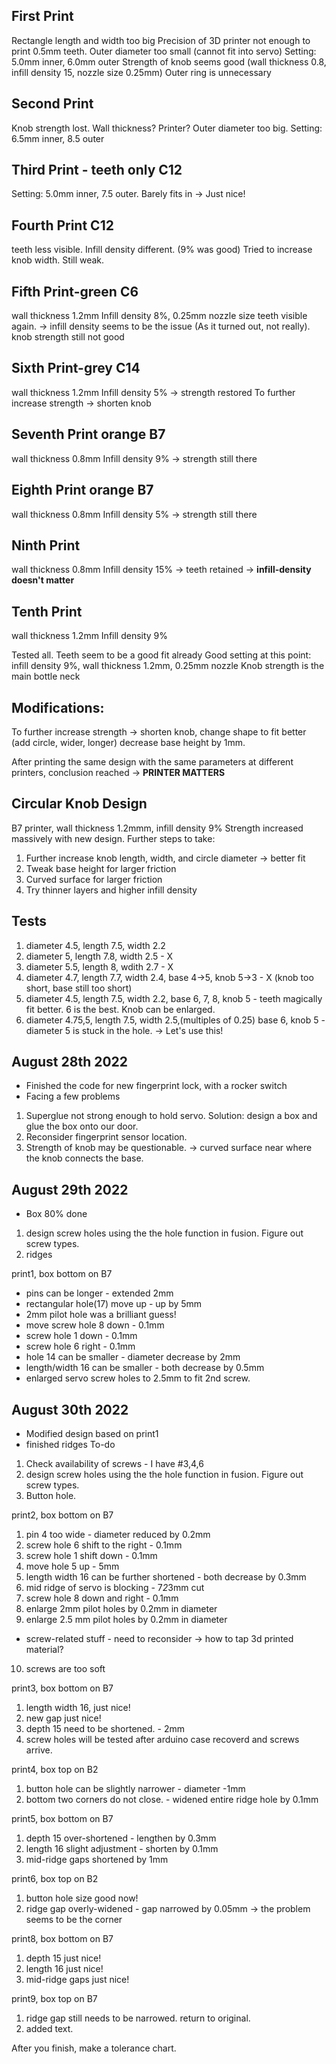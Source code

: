 ## First Print
Rectangle length and width too big
Precision of 3D printer not enough to print 0.5mm teeth. Outer diameter too small (cannot fit into servo) Setting: 5.0mm inner, 6.0mm outer
Strength of knob seems good (wall thickness 0.8, infill density 15, nozzle size 0.25mm)
Outer ring is unnecessary

## Second Print
Knob strength lost. Wall thickness? Printer?
Outer diameter too big. Setting: 6.5mm inner, 8.5 outer

## Third Print - teeth only C12
Setting: 5.0mm inner, 7.5 outer. Barely fits in -> Just nice!

## Fourth Print C12
teeth less visible. Infill density different. (9% was good)
Tried to increase knob width. Still weak.

## Fifth Print-green C6
wall thickness 1.2mm Infill density 8%, 0.25mm nozzle size
teeth visible again. -> infill density seems to be the issue (As it turned out, not really).
knob strength still not good 

## Sixth Print-grey C14
wall thickness 1.2mm Infill density 5% -> strength restored
To further increase strength -> shorten knob

## Seventh Print orange B7
wall thickness 0.8mm Infill density 9% -> strength still there

## Eighth Print orange B7
wall thickness 0.8mm Infill density 5% -> strength still there

## Ninth Print
wall thickness 0.8mm Infill density 15% -> teeth retained -> **infill-density doesn't matter**

## Tenth Print
wall thickness 1.2mm Infill density 9% 

Tested all. Teeth seem to be a good fit already
Good setting at this point: infill density 9%, wall thickness 1.2mm, 0.25mm nozzle
Knob strength is the main bottle neck

## Modifications:
To further increase strength -> shorten knob, change shape to fit better (add circle, wider, longer)
decrease base height by 1mm.

After printing the same design with the same parameters at different printers, conclusion reached -> **PRINTER MATTERS**

## Circular Knob Design
B7 printer, wall thickness 1.2mmm, infill density 9% 
Strength increased massively with new design. 
Further steps to take: 
1. Further increase knob length, width, and circle diameter -> better fit
2. Tweak base height for larger friction
3. Curved surface for larger friction
4. Try thinner layers and higher infill density

## Tests
1. diameter 4.5, length 7.5, width 2.2
2. diameter 5, length 7.8, width 2.5 - X
3. diameter 5.5, length 8, wdith 2.7 - X	
4. diameter 4.7, length 7.7, width 2.4, base 4->5, knob 5->3 - X (knob too short, base still too short)
5. diameter 4.5, length 7.5, width 2.2, base 6, 7, 8, knob 5 - teeth magically fit better. 6 is the best. Knob can be enlarged.
6. diameter 4.75,5, length 7.5, width 2.5,(multiples of 0.25) base 6, knob 5 - diameter 5 is stuck in the hole. -> Let's use this!

## August 28th 2022
- Finished the code for new fingerprint lock, with a rocker switch
- Facing a few problems
1. Superglue not strong enough to hold servo. Solution: design a box and glue the box onto our door.
2. Reconsider fingerprint sensor location.
3. Strength of knob may be questionable. -> curved surface near where the knob connects the base.

## August 29th 2022
- Box 80% done
1. design screw holes using the the hole function in fusion. Figure out screw types.
2. ridges

print1, box bottom on B7
- pins can be longer - extended 2mm
- rectangular hole(17) move up - up by 5mm
- 2mm pilot hole was a brilliant guess! 
- move screw hole 8 down - 0.1mm
- screw hole 1 down - 0.1mm
- screw hole 6 right - 0.1mm
- hole 14 can be smaller - diameter decrease by 2mm
- length/width 16 can be smaller - both decrease by 0.5mm
- enlarged servo screw holes to 2.5mm to fit 2nd screw.

## August 30th 2022
- Modified design based on print1
- finished ridges
To-do
1. Check availability of screws - I have #3,4,6 
2. design screw holes using the the hole function in fusion. Figure out screw types.
3. Button hole.

print2, box bottom on B7
1. pin 4 too wide - diameter reduced by 0.2mm
2. screw hole 6 shift to the right - 0.1mm
3. screw hole 1 shift down - 0.1mm
4. move hole 5 up - 5mm
5. length width 16 can be further shortened - both decrease by 0.3mm
6. mid ridge of servo is blocking - 7*2*3mm cut
7. screw hole 8 down and right - 0.1mm
8. enlarge 2mm pilot holes by 0.2mm in diameter
9. enlarge 2.5 mm pilot holes by 0.2mm in diameter
- screw-related stuff - need to reconsider -> how to tap 3d printed material?
10. screws are too soft

print3, box bottom on B7
1. length width 16, just nice!
2. new gap just nice!
3. depth 15 need to be shortened. - 2mm
3. screw holes will be tested after arduino case recoverd and screws arrive.


print4, box top on B2
1. button hole can be slightly narrower - diameter -1mm
2. bottom two corners do not close. - widened entire ridge hole by 0.1mm

print5, box bottom on B7
1. depth 15 over-shortened - lengthen by 0.3mm
2. length 16 slight adjustment - shorten by 0.1mm
3. mid-ridge gaps shortened by 1mm


print6, box top on B2
1. button hole size good now!
2. ridge gap overly-widened - gap narrowed by 0.05mm -> the problem seems to be the corner

print8, box bottom on B7
1. depth 15 just nice!
2. length 16 just nice!
3. mid-ridge gaps just nice!

print9, box top on B7
1. ridge gap still needs to be narrowed. return to original.
2. added text.

After you finish, make a tolerance chart.

